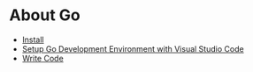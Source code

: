 # About Go

- [Install](https://golang.org/doc/install)
- [Setup Go Development Environment with Visual Studio Code](https://rominirani.com/setup-go-development-environment-with-visual-studio-code-7ea5d643a51a#.4jvdfod42)
- [Write Code](https://golang.org/doc/code.html)